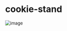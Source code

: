 # cookie-stand

![image](https://github.com/Jpauljonesii/cookie-stand/assets/131941162/15ac41c5-c417-4166-82b1-6f1f0fb37953)
